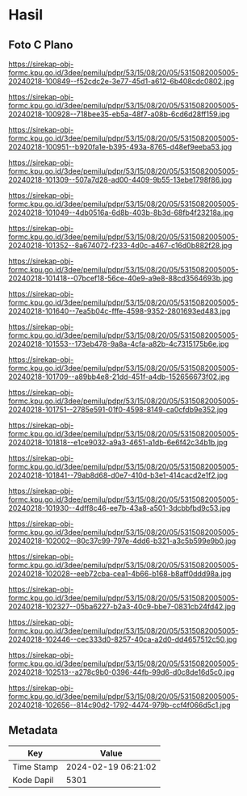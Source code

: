 # Hasil

## Foto C Plano

https://sirekap-obj-formc.kpu.go.id/3dee/pemilu/pdpr/53/15/08/20/05/5315082005005-20240218-100849--f52cdc2e-3e77-45d1-a612-6b408cdc0802.jpg

https://sirekap-obj-formc.kpu.go.id/3dee/pemilu/pdpr/53/15/08/20/05/5315082005005-20240218-100928--718bee35-eb5a-48f7-a08b-6cd6d28ff159.jpg

https://sirekap-obj-formc.kpu.go.id/3dee/pemilu/pdpr/53/15/08/20/05/5315082005005-20240218-100951--b920fa1e-b395-493a-8765-d48ef9eeba53.jpg

https://sirekap-obj-formc.kpu.go.id/3dee/pemilu/pdpr/53/15/08/20/05/5315082005005-20240218-101309--507a7d28-ad00-4409-9b55-13ebe1798f86.jpg

https://sirekap-obj-formc.kpu.go.id/3dee/pemilu/pdpr/53/15/08/20/05/5315082005005-20240218-101049--4db0516a-6d8b-403b-8b3d-68fb4f23218a.jpg

https://sirekap-obj-formc.kpu.go.id/3dee/pemilu/pdpr/53/15/08/20/05/5315082005005-20240218-101352--8a674072-f233-4d0c-a467-c16d0b882f28.jpg

https://sirekap-obj-formc.kpu.go.id/3dee/pemilu/pdpr/53/15/08/20/05/5315082005005-20240218-101418--07bcef18-56ce-40e9-a9e8-88cd3564693b.jpg

https://sirekap-obj-formc.kpu.go.id/3dee/pemilu/pdpr/53/15/08/20/05/5315082005005-20240218-101640--7ea5b04c-fffe-4598-9352-2801693ed483.jpg

https://sirekap-obj-formc.kpu.go.id/3dee/pemilu/pdpr/53/15/08/20/05/5315082005005-20240218-101553--173eb478-9a8a-4cfa-a82b-4c7315175b6e.jpg

https://sirekap-obj-formc.kpu.go.id/3dee/pemilu/pdpr/53/15/08/20/05/5315082005005-20240218-101709--a89bb4e8-21dd-451f-a4db-152656673f02.jpg

https://sirekap-obj-formc.kpu.go.id/3dee/pemilu/pdpr/53/15/08/20/05/5315082005005-20240218-101751--2785e591-01f0-4598-8149-ca0cfdb9e352.jpg

https://sirekap-obj-formc.kpu.go.id/3dee/pemilu/pdpr/53/15/08/20/05/5315082005005-20240218-101818--e1ce9032-a9a3-4651-a1db-6e6f42c34b1b.jpg

https://sirekap-obj-formc.kpu.go.id/3dee/pemilu/pdpr/53/15/08/20/05/5315082005005-20240218-101841--79ab8d68-d0e7-410d-b3e1-414cacd2e1f2.jpg

https://sirekap-obj-formc.kpu.go.id/3dee/pemilu/pdpr/53/15/08/20/05/5315082005005-20240218-101930--4dff8c46-ee7b-43a8-a501-3dcbbfbd9c53.jpg

https://sirekap-obj-formc.kpu.go.id/3dee/pemilu/pdpr/53/15/08/20/05/5315082005005-20240218-102002--80c37c99-797e-4dd6-b321-a3c5b599e9b0.jpg

https://sirekap-obj-formc.kpu.go.id/3dee/pemilu/pdpr/53/15/08/20/05/5315082005005-20240218-102028--eeb72cba-cea1-4b66-b168-b8aff0ddd98a.jpg

https://sirekap-obj-formc.kpu.go.id/3dee/pemilu/pdpr/53/15/08/20/05/5315082005005-20240218-102327--05ba6227-b2a3-40c9-bbe7-0831cb24fd42.jpg

https://sirekap-obj-formc.kpu.go.id/3dee/pemilu/pdpr/53/15/08/20/05/5315082005005-20240218-102446--cec333d0-8257-40ca-a2d0-dd4657512c50.jpg

https://sirekap-obj-formc.kpu.go.id/3dee/pemilu/pdpr/53/15/08/20/05/5315082005005-20240218-102513--a278c9b0-0396-44fb-99d6-d0c8de16d5c0.jpg

https://sirekap-obj-formc.kpu.go.id/3dee/pemilu/pdpr/53/15/08/20/05/5315082005005-20240218-102656--814c90d2-1792-4474-979b-ccf4f066d5c1.jpg


## Metadata

| Key        | Value               |
| ---------- | ------------------- |
| Time Stamp | 2024-02-19 06:21:02 |
| Kode Dapil | 5301                |



